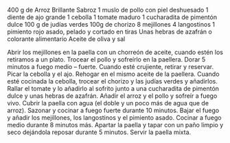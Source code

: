 400 g de Arroz Brillante Sabroz
1 muslo de pollo con piel deshuesado
1 diente de ajo grande
1 cebolla
1 tomate maduro
1 cucharadita de pimentón dulce
100 g de judías verdes
100g de chorizo
8 mejillones
4 langostinos
1 pimiento rojo asado, pelado y cortado en tiras
Unas hebras de azafrán o colorante alimentario
Aceite de oliva y sal

Abrir los mejillones en la paella con un chorreón de aceite, cuando estén los retiramos a un plato.
Trocear el pollo y sofreírlo en la paellera. Dorar 5 minutos a fuego medio – fuerte. Cuando esté crujiente, retirar y reservar.
Picar la cebolla y el ajo. Rehogar en el mismo aceite de la paellera.
Cuando esté cocinada la cebolla, trocear el chorizo y las judías verdes y añadirlos.
Rallar el tomate y lo añadirlo al sofrito junto a una cucharadita de pimentón dulce y unas hebras de azafrán.
Añadir el arroz y el pollo y sofreír a fuego vivo.
Cubrir la paella con agua (el doble y un poco más de agua que de arroz). Sazonar y cocinar a fuego fuerte durante 10 minutos.
Bajar el fuego y añadir los mejillones, los langostinos y el pimiento asado. Cocinar a fuego medio durante 8 minutos más.
Apartar la paella y tapar con un paño limpio y seco dejándola reposar durante 5 minutos.
Servir la paella mixta.
